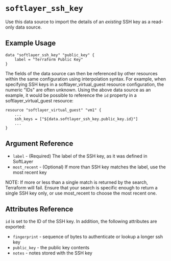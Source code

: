 # `softlayer_ssh_key`

Use this data source to import the details of an *existing* SSH key as a read-only data source.

## Example Usage

```hcl
data "softlayer_ssh_key" "public_key" {
    label = "Terraform Public Key"
}
```

The fields of the data source can then be referenced by other resources within the same configuration using
interpolation syntax. For example, when specifying SSH keys in a softlayer_virtual_guest resource configuration,
the numeric "IDs" are often unknown. Using the above data source as an example, it would be possible to
reference the `id` property in a softlayer_virtual_guest resource:

```hcl
resource "softlayer_virtual_guest" "vm1" {
    ...
    ssh_keys = ["${data.softlayer_ssh_key.public_key.id}"]
    ...
}
```

## Argument Reference

* `label` - (Required) The label of the SSH key, as it was defined in SoftLayer
* `most_recent` - (Optional) If more than SSH key matches the label, use the most recent key

NOTE: If more or less than a single match is returned by the search, Terraform will fail.
Ensure that your search is specific enough to return a single SSH key only,
or use most_recent to choose the most recent one.

## Attributes Reference

`id` is set to the ID of the SSH key.  In addition, the following attributes are exported:

* `fingerprint` - sequence of bytes to authenticate or lookup a longer ssh key
* `public_key` - the public key contents
* `notes` - notes stored with the SSH key
